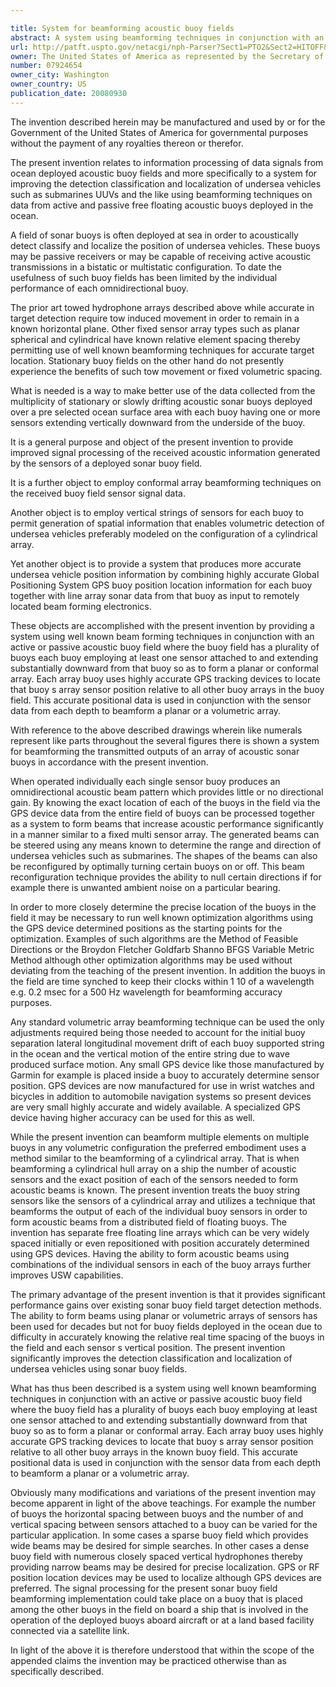```yaml
---

title: System for beamforming acoustic buoy fields
abstract: A system using beamforming techniques in conjunction with an active or passive acoustic buoy field, where the buoy field has a plurality of buoys, each buoy employing at least one sensor attached to and extending substantially downward from that buoy so as to form a planar or conformal array. Each array buoy uses highly accurate GPS tracking devices to locate that buoy's array sensor position relative to all other buoy arrays in the known buoy field. This accurate positional data is used in conjunction with the sensor data from each depth to beamform a planar or a volumetric array.
url: http://patft.uspto.gov/netacgi/nph-Parser?Sect1=PTO2&Sect2=HITOFF&p=1&u=%2Fnetahtml%2FPTO%2Fsearch-adv.htm&r=1&f=G&l=50&d=PALL&S1=07924654&OS=07924654&RS=07924654
owner: The United States of America as represented by the Secretary of the Navy
number: 07924654
owner_city: Washington
owner_country: US
publication_date: 20080930
---
```

The invention described herein may be manufactured and used by or for the Government of the United States of America for governmental purposes without the payment of any royalties thereon or therefor.

The present invention relates to information processing of data signals from ocean deployed acoustic buoy fields and more specifically to a system for improving the detection classification and localization of undersea vehicles such as submarines UUVs and the like using beamforming techniques on data from active and passive free floating acoustic buoys deployed in the ocean.

A field of sonar buoys is often deployed at sea in order to acoustically detect classify and localize the position of undersea vehicles. These buoys may be passive receivers or may be capable of receiving active acoustic transmissions in a bistatic or multistatic configuration. To date the usefulness of such buoy fields has been limited by the individual performance of each omnidirectional buoy.

The prior art towed hydrophone arrays described above while accurate in target detection require tow induced movement in order to remain in a known horizontal plane. Other fixed sensor array types such as planar spherical and cylindrical have known relative element spacing thereby permitting use of well known beamforming techniques for accurate target location. Stationary buoy fields on the other hand do not presently experience the benefits of such tow movement or fixed volumetric spacing.

What is needed is a way to make better use of the data collected from the multiplicity of stationary or slowly drifting acoustic sonar buoys deployed over a pre selected ocean surface area with each buoy having one or more sensors extending vertically downward from the underside of the buoy.

It is a general purpose and object of the present invention to provide improved signal processing of the received acoustic information generated by the sensors of a deployed sonar buoy field.

It is a further object to employ conformal array beamforming techniques on the received buoy field sensor signal data.

Another object is to employ vertical strings of sensors for each buoy to permit generation of spatial information that enables volumetric detection of undersea vehicles preferably modeled on the configuration of a cylindrical array.

Yet another object is to provide a system that produces more accurate undersea vehicle position information by combining highly accurate Global Positioning System GPS buoy position location information for each buoy together with line array sonar data from that buoy as input to remotely located beam forming electronics.

These objects are accomplished with the present invention by providing a system using well known beam forming techniques in conjunction with an active or passive acoustic buoy field where the buoy field has a plurality of buoys each buoy employing at least one sensor attached to and extending substantially downward from that buoy so as to form a planar or conformal array. Each array buoy uses highly accurate GPS tracking devices to locate that buoy s array sensor position relative to all other buoy arrays in the buoy field. This accurate positional data is used in conjunction with the sensor data from each depth to beamform a planar or a volumetric array.

With reference to the above described drawings wherein like numerals represent like parts throughout the several figures there is shown a system for beamforming the transmitted outputs of an array of acoustic sonar buoys in accordance with the present invention.

When operated individually each single sensor buoy produces an omnidirectional acoustic beam pattern which provides little or no directional gain. By knowing the exact location of each of the buoys in the field via the GPS device data from the entire field of buoys can be processed together as a system to form beams that increase acoustic performance significantly in a manner similar to a fixed multi sensor array. The generated beams can be steered using any means known to determine the range and direction of undersea vehicles such as submarines. The shapes of the beams can also be reconfigured by optimally turning certain buoys on or off. This beam reconfiguration technique provides the ability to null certain directions if for example there is unwanted ambient noise on a particular bearing.

In order to more closely determine the precise location of the buoys in the field it may be necessary to run well known optimization algorithms using the GPS device determined positions as the starting points for the optimization. Examples of such algorithms are the Method of Feasible Directions or the Broydon Fletcher Goldfarb Shanno BFGS Variable Metric Method although other optimization algorithms may be used without deviating from the teaching of the present invention. In addition the buoys in the field are time synched to keep their clocks within 1 10 of a wavelength e.g. 0.2 msec for a 500 Hz wavelength for beamforming accuracy purposes.

Any standard volumetric array beamforming technique can be used the only adjustments required being those needed to account for the initial buoy separation lateral longitudinal movement drift of each buoy supported string in the ocean and the vertical motion of the entire string due to wave produced surface motion. Any small GPS device like those manufactured by Garmin for example is placed inside a buoy to accurately determine sensor position. GPS devices are now manufactured for use in wrist watches and bicycles in addition to automobile navigation systems so present devices are very small highly accurate and widely available. A specialized GPS device having higher accuracy can be used for this as well.

While the present invention can beamform multiple elements on multiple buoys in any volumetric configuration the preferred embodiment uses a method similar to the beamforming of a cylindrical array. That is when beamforming a cylindrical hull array on a ship the number of acoustic sensors and the exact position of each of the sensors needed to form acoustic beams is known. The present invention treats the buoy string sensors like the sensors of a cylindrical array and utilizes a technique that beamforms the output of each of the individual buoy sensors in order to form acoustic beams from a distributed field of floating buoys. The invention has separate free floating line arrays which can be very widely spaced initially or even repositioned with position accurately determined using GPS devices. Having the ability to form acoustic beams using combinations of the individual sensors in each of the buoy arrays further improves USW capabilities.

The primary advantage of the present invention is that it provides significant performance gains over existing sonar buoy field target detection methods. The ability to form beams using planar or volumetric arrays of sensors has been used for decades but not for buoy fields deployed in the ocean due to difficulty in accurately knowing the relative real time spacing of the buoys in the field and each sensor s vertical position. The present invention significantly improves the detection classification and localization of undersea vehicles using sonar buoy fields.

What has thus been described is a system using well known beamforming techniques in conjunction with an active or passive acoustic buoy field where the buoy field has a plurality of buoys each buoy employing at least one sensor attached to and extending substantially downward from that buoy so as to form a planar or conformal array. Each array buoy uses highly accurate GPS tracking devices to locate that buoy s array sensor position relative to all other buoy arrays in the known buoy field. This accurate positional data is used in conjunction with the sensor data from each depth to beamform a planar or a volumetric array.

Obviously many modifications and variations of the present invention may become apparent in light of the above teachings. For example the number of buoys the horizontal spacing between buoys and the number of and vertical spacing between sensors attached to a buoy can be varied for the particular application. In some cases a sparse buoy field which provides wide beams may be desired for simple searches. In other cases a dense buoy field with numerous closely spaced vertical hydrophones thereby providing narrow beams may be desired for precise localization. GPS or RF position location devices may be used to localize although GPS devices are preferred. The signal processing for the present sonar buoy field beamforming implementation could take place on a buoy that is placed among the other buoys in the field on board a ship that is involved in the operation of the deployed buoys aboard aircraft or at a land based facility connected via a satellite link.

In light of the above it is therefore understood that within the scope of the appended claims the invention may be practiced otherwise than as specifically described.

